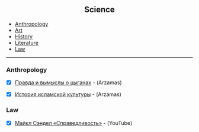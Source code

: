 <h2 align="center">Science</h2>

* [Anthropology](#anthropology)
* [Art](#art)
* [History](#history)
* [Literature](#literature)
* [Law](#Law)


---


### Anthropology

- [x] [Правда и вымыслы о цыганах](https://arzamas.academy/courses/4/1) - (Arzamas)
- [x] [История исламской культуры](https://arzamas.academy/courses/58) - (Arzamas)


### Law
- [x] [Майкл Сэндел «Справедливость»](https://www.youtube.com/playlist?list=PL8YZyma552VeTCYPkkEisHKAHhNx3Psk-) - (YouTube)
